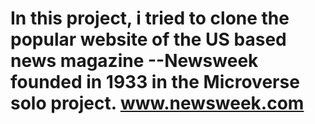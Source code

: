 # In this project, i tried to clone the popular website of the US based news magazine --Newsweek founded in 1933 in the Microverse solo project. www.newsweek.com 
